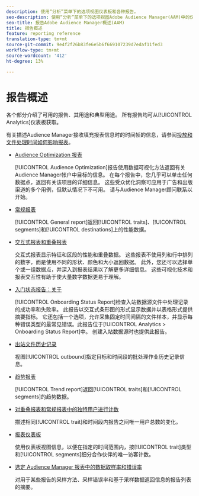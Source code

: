 ```yaml
---
description: 使用“分析”菜单下的选项视图仪表板和各种报告。
seo-description: 使用“分析”菜单下的选项视图Adobe Audience Manager(AAM)中的仪表板和各种报告。
seo-title: 报告Adobe Audience Manager概述(AAM)
title: 报告概述
feature: reporting reference
translation-type: tm+mt
source-git-commit: 9e4f2f26b83fe6e5b6f669107239d7edaf11fed3
workflow-type: tm+mt
source-wordcount: '412'
ht-degree: 13%

---
```



# 报告概述

各个部分介绍了可用的报告、其用途和典型用途。 所有报告均可从[!UICONTROL Analytics]仪表板获取。

有关描述Audience Manager接收填充报表信息时的时间帧的信息，请参阅[投放和文件处理时间如何影响报表](/help/using/reference/reporting-file-transfer-timeframe.md)。

* [Audience Optimization 报表](/help/using/reporting/audience-optimization-reports/audience-optimization-reports.md)

   [!UICONTROL Audience Optimization]报告使用数据可视化方法返回有关Audience Manager帐户中目标的信息。 在每个报告中，您几乎可以单击任何数据点，返回有关该项目的详细信息。 这些受众优化洞察可应用于广告和出版渠道的多个用例，但默认情况下不可用。 请与Audience Manager顾问联系以开始。

* [常规报表](/help/using/reporting/general-reports.md)

   [!UICONTROL General report]返回[!UICONTROL traits]、[!UICONTROL segments]和[!UICONTROL destinations]上的性能数据。

* [交互式报表和重叠报表](/help/using/reporting/dynamic-reports/dynamic-reports.md)

   交互式报表显示特征和区段的性能和重叠数据。 这些报表不使用列和行中排列的数字，而是使用不同的形状、颜色和大小返回数据。 此外，您还可以选择单个或一组数据点，并深入到报表结果以了解更多详细信息。 这些可视化技术和报表交互性有助于使大量数字数据更易于理解。

* [入门状态报告：关于](/help/using/reporting/onboarding-status-report.md)

   [!UICONTROL Onboarding Status Report]检查入站数据源文件中处理记录的成功率和失败率。 此报告以交互式条形图的形式显示数据并以表格形式提供摘要指标。 它还包括一个选项，允许采集固定时间间隔的文件样本，并显示每种错误类型的最常见错误。此报告位于[!UICONTROL Analytics > Onboarding Status Report]中。 创建入站数据源时也提供此报告。

* [出站文件历史记录](/help/using/reporting/outbound-history-report.md)

   视图[!UICONTROL outbound]指定目标和时间段的批处理作业历史记录信息。

* [趋势报表](/help/using/reporting/trend-reports.md)

   [!UICONTROL Trend report]返回[!UICONTROL traits]和[!UICONTROL segments]的趋势数据。

* [对重叠报表和常规报表中的独特用户进行计数](/help/using/reporting/unique-user-counts.md)

   描述相同[!UICONTROL trait]和时间段内报告之间唯一用户总数的变化。

* [报表仪表板](/help/using/reporting/trend-reports.md)

   使用仪表板视图信息，以便在指定的时间范围内，按[!UICONTROL trait]类型和[!UICONTROL segments]细分合作伙伴的唯一访客计数。

* [选定 Audience Manager 报表中的数据取样率和错误率](/help/using/reporting/report-sampling.md)

   对用于某些报告的采样方法、采样错误率和基于采样数据返回信息的报告列表的摘要。

